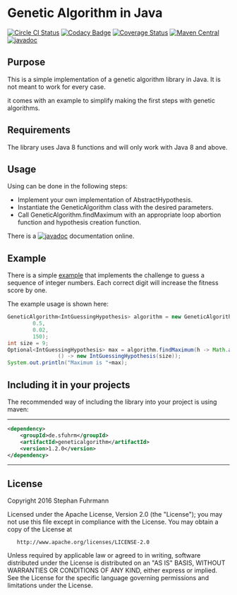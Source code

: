 Genetic Algorithm in Java
===================
[![Circle CI Status](https://img.shields.io/circleci/build/github/sfuhrm/geneticalgorithm?style=plastic)](https://app.circleci.com/pipelines/github/sfuhrm/geneticalgorithm)
[![Codacy Badge](https://api.codacy.com/project/badge/Grade/218f01a59758476fab45aa373c3e0ec9)](https://www.codacy.com/app/sfuhrm/geneticalgorithm?utm_source=github.com&amp;utm_medium=referral&amp;utm_content=sfuhrm/geneticalgorithm&amp;utm_campaign=Badge_Grade)
[![Coverage Status](https://coveralls.io/repos/github/sfuhrm/geneticalgorithm/badge.svg)](https://coveralls.io/github/sfuhrm/geneticalgorithm) 
[![Maven Central](https://maven-badges.herokuapp.com/maven-central/de.sfuhrm/geneticalgorithm/badge.svg)](https://maven-badges.herokuapp.com/maven-central/de.sfuhrm/geneticalgorithm)
[![javadoc](https://javadoc.io/badge2/de.sfuhrm/geneticalgorithm/javadoc.svg)](https://javadoc.io/doc/de.sfuhrm/geneticalgorithm)

## Purpose

This is a simple implementation of a genetic algorithm library in Java.
It is not meant to work for every case.

it comes with an example to simplify making the first steps with
genetic algorithms.

## Requirements

The library uses Java 8 functions and will only work with Java 8 and above.

## Usage

Using can be done in the following steps:
* Implement your own implementation of AbstractHypothesis.
* Instantiate the GeneticAlgorithm class with the desired parameters.
* Call GeneticAlgorithm.findMaximum with an appropriate loop abortion function
and hypothesis creation function.

There is a [![javadoc](https://javadoc.io/badge2/de.sfuhrm/geneticalgorithm/javadoc.svg)](https://javadoc.io/doc/de.sfuhrm/geneticalgorithm)
documentation online.

## Example

There is a simple [example](https://github.com/sfuhrm/geneticalgorithm/blob/master/src/test/java/de/sfuhrm/genetic/example/intguessing/GuessingExample.java) that implements the challenge to guess
a sequence of integer numbers. Each correct digit will increase
the fitness score by one.

The example usage is shown here:

```java
GeneticAlgorithm<IntGuessingHypothesis> algorithm = new GeneticAlgorithm<>(
        0.5,
        0.02,
        150);
int size = 9;
Optional<IntGuessingHypothesis> max = algorithm.findMaximum(h -> Math.abs(h.calculateFitness()) < size, 
                () -> new IntGuessingHypothesis(size));
System.out.println("Maximum is "+max);
```

## Including it in your projects

The recommended way of including the library into your project is using maven:

---------------------------------------

```xml
<dependency>
    <groupId>de.sfuhrm</groupId>
    <artifactId>geneticalgorithm</artifactId>
    <version>1.2.0</version>
</dependency>
```

---------------------------------------

## License

  Copyright 2016 Stephan Fuhrmann

   Licensed under the Apache License, Version 2.0 (the "License");
   you may not use this file except in compliance with the License.
   You may obtain a copy of the License at

       http://www.apache.org/licenses/LICENSE-2.0

   Unless required by applicable law or agreed to in writing, software
   distributed under the License is distributed on an "AS IS" BASIS,
   WITHOUT WARRANTIES OR CONDITIONS OF ANY KIND, either express or implied.
   See the License for the specific language governing permissions and
   limitations under the License.
